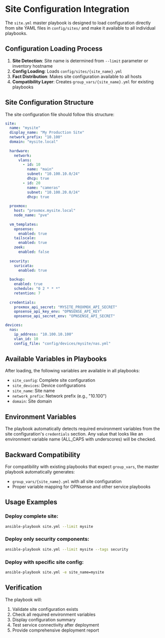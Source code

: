 # Site Configuration Integration

The `site.yml` master playbook is designed to load configuration directly from site YAML files in `config/sites/` and make it available to all individual playbooks.

## Configuration Loading Process

1. **Site Detection**: Site name is determined from `--limit` parameter or inventory hostname
2. **Config Loading**: Loads `config/sites/{site_name}.yml`
3. **Fact Distribution**: Makes site configuration available to all hosts
4. **Compatibility Layer**: Creates `group_vars/{site_name}.yml` for existing playbooks

## Site Configuration Structure

The site configuration file should follow this structure:

```yaml
site:
  name: "mysite"
  display_name: "My Production Site"
  network_prefix: "10.100"
  domain: "mysite.local"
  
  hardware:
    network:
      vlans:
        - id: 10
          name: "main"
          subnet: "10.100.10.0/24"
          dhcp: true
        - id: 20
          name: "cameras"
          subnet: "10.100.20.0/24"
          dhcp: true
  
  proxmox:
    host: "proxmox.mysite.local"
    node_name: "pve"
  
  vm_templates:
    opnsense:
      enabled: true
    tailscale:
      enabled: true
    zeek:
      enabled: false
  
  security:
    suricata:
      enabled: true
  
  backup:
    enabled: true
    schedule: "0 2 * * *"
    retention: 7
  
  credentials:
    proxmox_api_secret: "MYSITE_PROXMOX_API_SECRET"
    opnsense_api_key_env: "OPNSENSE_API_KEY"
    opnsense_api_secret_env: "OPNSENSE_API_SECRET"

devices:
  nas:
    ip_address: "10.100.10.100"
    vlan_id: 10
    config_file: "config/devices/mysite/nas.yml"
```

## Available Variables in Playbooks

After loading, the following variables are available in all playbooks:

- `site_config`: Complete site configuration
- `site_devices`: Device configurations  
- `site_name`: Site name
- `network_prefix`: Network prefix (e.g., "10.100")
- `domain`: Site domain

## Environment Variables

The playbook automatically detects required environment variables from the site configuration's `credentials` section. Any value that looks like an environment variable name (ALL_CAPS with underscores) will be checked.

## Backward Compatibility

For compatibility with existing playbooks that expect `group_vars`, the master playbook automatically generates:

- `group_vars/{site_name}.yml` with all site configuration
- Proper variable mapping for OPNsense and other service playbooks

## Usage Examples

### Deploy complete site:
```bash
ansible-playbook site.yml --limit mysite
```

### Deploy only security components:
```bash
ansible-playbook site.yml --limit mysite --tags security
```

### Deploy with specific site config:
```bash
ansible-playbook site.yml -e site_name=mysite
```

## Verification

The playbook will:
1. Validate site configuration exists
2. Check all required environment variables
3. Display configuration summary
4. Test service connectivity after deployment
5. Provide comprehensive deployment report 
